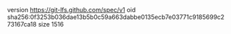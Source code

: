version https://git-lfs.github.com/spec/v1
oid sha256:0f3253b036dae13b5b0c59a663dabbe0135ecb7e03771c9185699c273167ca18
size 1516
